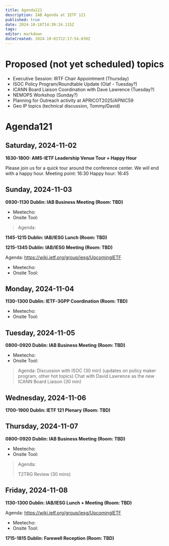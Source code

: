 ```yaml
---
title: Agenda121
description: IAB Agenda at IETF 121
published: true
date: 2024-10-16T14:39:24.115Z
tags: 
editor: markdown
dateCreated: 2024-10-01T22:17:54.039Z
---
```


# Proposed (not yet scheduled) topics

* Executive Session: IRTF Chair Appointment (Thursday)
* ISOC Policy Program/Roundtable Update (Olaf - Tuesday?)
* ICANN Board Liaison Coordination with Dave Lawrence (Tuesday?)
* NEMOPS Workshop (Sunday?)
* Planning for Outreach activity at APRICOT2025/APNIC59
* Geo IP topics (technical discussion, Tommy/David)


# Agenda121

## Saturday, 2024-11-02

**1630-1800: AMS-IETF Leadership Venue Tour + Happy Hour**

Please join us for a quick tour around the conference center. We will end with a happy hour. 
Meeting point: 16:30
Happy hour: 16:45

## Sunday, 2024-11-03

**0930-1130 Dublin: IAB Business Meeting (Room: TBD)** 

* Meetecho: 
* Onsite Tool:

> Agenda:
> 
> 

**1145-1215 Dublin: IAB/IESG Lunch (Room: TBD)**

**1215-1345 Dublin: IAB/IESG Meeting (Room: TBD)** 

Agenda: https://wiki.ietf.org/group/iesg/UpcomingIETF

* Meetecho: 
* Onsite Tool:



## Monday, 2024-11-04

**1130-1300 Dublin: IETF-3GPP Coordination (Room: TBD)**

* Meetecho: 
* Onsite Tool:

## Tuesday, 2024-11-05

**0800-0920 Dublin: IAB Business Meeting (Room: TBD)**

* Meetecho: 
* Onsite Tool:

> Agenda: 
> Discussion with ISOC (30 min) (updates on policy maker program, other hot topics)
> Chat with David Lawrence as the new ICANN Board Liaison (30 min)


## Wednesday, 2024-11-06



**1700-1900 Dublin: IETF 121 Plenary (Room: TBD)**

## Thursday, 2024-11-07

**0800-0920 Dublin: IAB Business Meeting (Room: TBD)**

* Meetecho: 
* Onsite Tool:

> Agenda:
> 
> T2TRG Review (30 mins)
>
>
>

## Friday, 2024-11-08

**1130-1300 Dublin: IAB/IESG Lunch + Meeting (Room: TBD)** 

Agenda: https://wiki.ietf.org/group/iesg/UpcomingIETF

* Meetecho: 
* Onsite Tool:

**1715-1815 Dublin: Farewell Reception (Room: TBD)**



